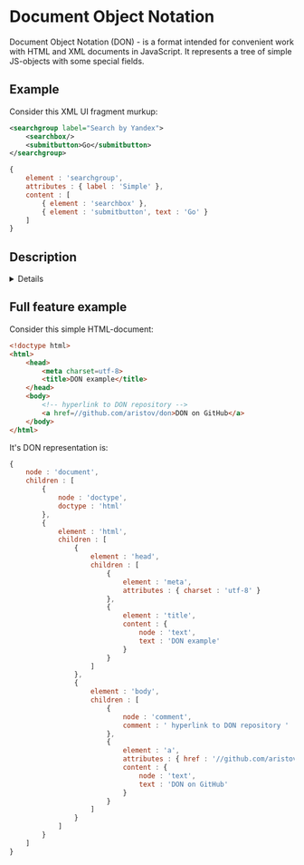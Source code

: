 # Document Object Notation

Document Object Notation (DON) - is a format intended for convenient work with HTML and XML documents in JavaScript.
It represents a tree of simple JS-objects with some special fields.

## Example
Consider this XML UI fragment murkup:
```xml
<searchgroup label="Search by Yandex">
    <searchbox/>
    <submitbutton>Go</submitbutton>
</searchgroup>
```
```js
{
    element : 'searchgroup',
    attributes : { label : 'Simple' },
    content : [
        { element : 'searchbox' },
        { element : 'submitbutton', text : 'Go' }
    ]
}
```

## Description

<details>
The list of DON special fields:

### node
Name of the DOM node represented by the object.
Can recieve values, representing several DOM nodes:

- `document`
- `doctype`
- `text`
- `comment`
- `element`

<small>Example</small>
```js
{
    node : 'document'
}
```
Depending of a value of this field the object can have additional fields.

### text
`TextNode` DON equivalent
```js
{
    node : 'text',
    text : 'Hello world!'
}
```

### element
`Element` DON equivalent
```js
{
    node : 'element',
    element : 'input'
}
```
When `element` field is specified, `node` may be omitted:
```js
{
    element : 'input'
}
```

### attributes
Represents attributes hash-object of `Element`.
```js
{
    element : 'checkbox',
    attributes : {
        checked : 'true',
        view : 'button',
        name : 'confirm'
    }
}
```

### children
Represents an array of children of `element` or `document` node.
Accepts only array of nodes, no other stuff.
```js
{
    node : 'document',
    children : [{ element : 'html' }]
}
```
```js
{
    element : 'list',
    children : [
        { element : 'item', content : 'First item' },
        { element : 'item', content : 'Second item' }
    ]
}
```

### content
Represents arbitrary content of `element` node.
```js
{
    element : 'form',
    content : [
        'Form title',
        { element : 'input' },
        { element : 'button', text : 'Submit' }
    ]
}
```


### comment
`Comment` DON equivalent
```js
{
    node : 'comment',
    comment : 'Something strange'
}
```

### document
`Document` DON equivalent
```js
{
    node : 'document',
    title : 'Fuck you!'
}
```

### doctype
`DocumentType` DON equivalent
```js
{
    node : 'doctype',
    doctype : 'html'
}
```
</details>

## Full feature example

Consider this simple HTML-document:

```html
<!doctype html>
<html>
    <head>
        <meta charset=utf-8>
        <title>DON example</title>
    </head>
    <body>
        <!-- hyperlink to DON repository -->
        <a href=//github.com/aristov/don>DON on GitHub</a>
    </body>
</html>
```

It's DON representation is:

```javascript
{
    node : 'document',
    children : [
        {
            node : 'doctype',
            doctype : 'html'
        },
        {
            element : 'html',
            children : [
                {
                    element : 'head',
                    children : [
                        {
                            element : 'meta',
                            attributes : { charset : 'utf-8' }
                        },
                        {
                            element : 'title',
                            content : {
                                node : 'text',
                                text : 'DON example'
                            }
                        }
                    ]
                },
                {
                    element : 'body',
                    children : [
                        {
                            node : 'comment',
                            comment : ' hyperlink to DON repository '
                        },
                        {
                            element : 'a',
                            attributes : { href : '//github.com/aristov/don' },
                            content : {
                                node : 'text',
                                text : 'DON on GitHub'
                            }
                        }
                    ]
                }
            ]
        }
    ]
}
```
